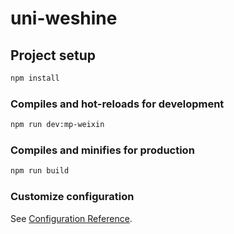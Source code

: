 # uni-weshine

## Project setup

```sh
npm install
```

### Compiles and hot-reloads for development

```sh
npm run dev:mp-weixin
```

### Compiles and minifies for production

```sh
npm run build
```

### Customize configuration

See [Configuration Reference](https://cli.vuejs.org/config/).
